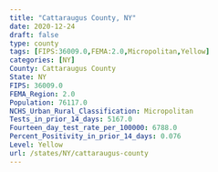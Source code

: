 ```yaml
---
title: "Cattaraugus County, NY"
date: 2020-12-24
draft: false
type: county
tags: [FIPS:36009.0,FEMA:2.0,Micropolitan,Yellow]
categories: [NY]
County: Cattaraugus County
State: NY
FIPS: 36009.0
FEMA_Region: 2.0
Population: 76117.0
NCHS_Urban_Rural_Classification: Micropolitan
Tests_in_prior_14_days: 5167.0
Fourteen_day_test_rate_per_100000: 6788.0
Percent_Positivity_in_prior_14_days: 0.076
Level: Yellow
url: /states/NY/cattaraugus-county
---
```



